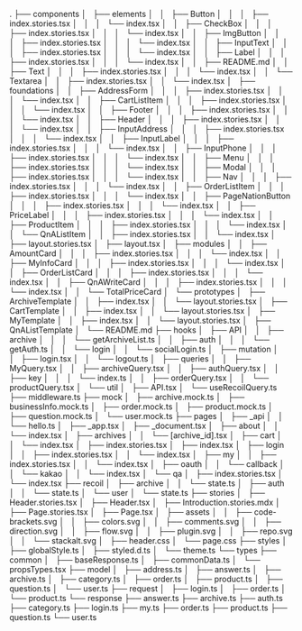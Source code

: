 .
├── components
│   ├── elements
│   │   ├── Button
│   │   │   ├── index.stories.tsx
│   │   │   └── index.tsx
│   │   ├── CheckBox
│   │   │   ├── index.stories.tsx
│   │   │   └── index.tsx
│   │   ├── ImgButton
│   │   │   ├── index.stories.tsx
│   │   │   └── index.tsx
│   │   ├── InputText
│   │   │   ├── index.stories.tsx
│   │   │   └── index.tsx
│   │   ├── Label
│   │   │   ├── index.stories.tsx
│   │   │   └── index.tsx
│   │   ├── README.md
│   │   ├── Text
│   │   │   ├── index.stories.tsx
│   │   │   └── index.tsx
│   │   └── Textarea
│   │       ├── index.stories.tsx
│   │       └── index.tsx
│   ├── foundations
│   │   ├── AddressForm
│   │   │   ├── index.stories.tsx
│   │   │   └── index.tsx
│   │   ├── CartListItem
│   │   │   ├── index.stories.tsx
│   │   │   └── index.tsx
│   │   ├── Footer
│   │   │   ├── index.stories.tsx
│   │   │   └── index.tsx
│   │   ├── Header
│   │   │   ├── index.stories.tsx
│   │   │   └── index.tsx
│   │   ├── InputAddress
│   │   │   ├── index.stories.tsx
│   │   │   └── index.tsx
│   │   ├── InputLabel
│   │   │   ├── index.stories.tsx
│   │   │   └── index.tsx
│   │   ├── InputPhone
│   │   │   ├── index.stories.tsx
│   │   │   └── index.tsx
│   │   ├── Menu
│   │   │   ├── index.stories.tsx
│   │   │   └── index.tsx
│   │   ├── Modal
│   │   │   ├── index.stories.tsx
│   │   │   └── index.tsx
│   │   ├── Nav
│   │   │   ├── index.stories.tsx
│   │   │   └── index.tsx
│   │   ├── OrderListItem
│   │   │   ├── index.stories.tsx
│   │   │   └── index.tsx
│   │   ├── PageNationButton
│   │   │   ├── index.stories.tsx
│   │   │   └── index.tsx
│   │   ├── PriceLabel
│   │   │   ├── index.stories.tsx
│   │   │   └── index.tsx
│   │   ├── ProductItem
│   │   │   ├── index.stories.tsx
│   │   │   └── index.tsx
│   │   └── QnAListItem
│   │       ├── index.stories.tsx
│   │       └── index.tsx
│   ├── layout.stories.tsx
│   ├── layout.tsx
│   ├── modules
│   │   ├── AmountCard
│   │   │   ├── index.stories.tsx
│   │   │   └── index.tsx
│   │   ├── MyInfoCard
│   │   │   ├── index.stories.tsx
│   │   │   └── index.tsx
│   │   ├── OrderListCard
│   │   │   ├── index.stories.tsx
│   │   │   └── index.tsx
│   │   ├── QnAWriteCard
│   │   │   ├── index.stories.tsx
│   │   │   └── index.tsx
│   │   └── TotalPriceCard
│   └── prototypes
│       ├── ArchiveTemplate
│       │   ├── index.tsx
│       │   └── layout.stories.tsx
│       ├── CartTemplate
│       │   ├── index.tsx
│       │   └── layout.stories.tsx
│       ├── MyTemplate
│       │   ├── index.tsx
│       │   └── layout.stories.tsx
│       ├── QnAListTemplate
│       └── README.md
├── hooks
│   ├── API
│   │   ├── archive
│   │   │   └── getArchiveList.ts
│   │   ├── auth
│   │   │   └── getAuth.ts
│   │   └── login
│   │       └── socialLogin.ts
│   ├── mutation
│   │   ├── login.tsx
│   │   └── logout.ts
│   ├── queries
│   │   ├── MyQuery.tsx
│   │   ├── archiveQuery.tsx
│   │   ├── authQuery.tsx
│   │   ├── key
│   │   │   └── index.ts
│   │   ├── orderQuery.tsx
│   │   └── productQuery.tsx
│   └── util
│       ├── API.tsx
│       └── useRecoilQuery.ts
├── middleware.ts
├── mock
│   ├── archive.mock.ts
│   ├── businessInfo.mock.ts
│   ├── order.mock.ts
│   ├── product.mock.ts
│   ├── question.mock.ts
│   └── user.mock.ts
├── pages
│   ├── _api
│   │   └── hello.ts
│   ├── _app.tsx
│   ├── _document.tsx
│   ├── about
│   │   └── index.tsx
│   ├── archives
│   │   └── [archive_id].tsx
│   ├── cart
│   │   └── index.tsx
│   ├── index.stories.tsx
│   ├── index.tsx
│   ├── login
│   │   ├── index.stories.tsx
│   │   └── index.tsx
│   ├── my
│   │   ├── index.stories.tsx
│   │   └── index.tsx
│   ├── oauth
│   │   └── callback
│   │       └── kakao
│   │           └── index.tsx
│   └── qa
│       ├── index.stories.tsx
│       └── index.tsx
├── recoil
│   ├── archive
│   │   └── state.ts
│   ├── auth
│   │   └── state.ts
│   └── user
│       └── state.ts
├── stories
│   ├── Header.stories.tsx
│   ├── Header.tsx
│   ├── Introduction.stories.mdx
│   ├── Page.stories.tsx
│   ├── Page.tsx
│   ├── assets
│   │   ├── code-brackets.svg
│   │   ├── colors.svg
│   │   ├── comments.svg
│   │   ├── direction.svg
│   │   ├── flow.svg
│   │   ├── plugin.svg
│   │   ├── repo.svg
│   │   └── stackalt.svg
│   ├── header.css
│   └── page.css
├── styles
│   ├── globalStyle.ts
│   ├── styled.d.ts
│   └── theme.ts
└── types
    ├── common
    │   ├── baseResponse.ts
    │   ├── commonData.ts
    │   └── propsTypes.tsx
    ├── model
    │   ├── address.ts
    │   ├── answer.ts
    │   ├── archive.ts
    │   ├── category.ts
    │   ├── order.ts
    │   ├── product.ts
    │   ├── question.ts
    │   └── user.ts
    ├── request
    │   ├── login.ts
    │   ├── order.ts
    │   └── product.ts
    └── response
        ├── answer.ts
        ├── archive.ts
        ├── auth.ts
        ├── category.ts
        ├── login.ts
        ├── my.ts
        ├── order.ts
        ├── product.ts
        ├── question.ts
        └── user.ts